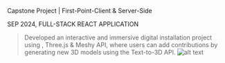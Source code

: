 Capstone Project | First-Point-Client & Server-Side 
  
SEP  2024, FULL-STACK REACT APPLICATION 
> Developed an interactive and immersive digital installation project using , 
Three.js & Meshy API, where users can add contributions by generating 
new 3D models using the Text-to-3D API.
![alt text](src\assets\Readme\ezgif.com-video-to-gif-converter.gif)